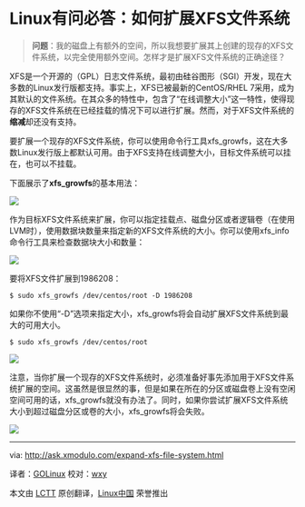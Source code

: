 Linux有问必答：如何扩展XFS文件系统
================================================================================
> **问题**：我的磁盘上有额外的空间，所以我想要扩展其上创建的现存的XFS文件系统，以完全使用额外空间。怎样才是扩展XFS文件系统的正确途径？

XFS是一个开源的（GPL）日志文件系统，最初由硅谷图形（SGI）开发，现在大多数的Linux发行版都支持。事实上，XFS已被最新的CentOS/RHEL 7采用，成为其默认的文件系统。在其众多的特性中，包含了“在线调整大小”这一特性，使得现存的XFS文件系统在已经挂载的情况下可以进行扩展。然而，对于XFS文件系统的**缩减**却还没有支持。

要扩展一个现存的XFS文件系统，你可以使用命令行工具xfs_growfs，这在大多数Linux发行版上都默认可用。由于XFS支持在线调整大小，目标文件系统可以挂在，也可以不挂载。

下面展示了**xfs_growfs**的基本用法：

![](https://farm6.staticflickr.com/5551/14915082088_b4e29af3cf_z.jpg)

作为目标XFS文件系统来扩展，你可以指定挂载点、磁盘分区或者逻辑卷（在使用LVM时），使用数据块数量来指定新的XFS文件系统的大小。你可以使用xfs_info命令行工具来检查数据块大小和数量：

![](https://farm6.staticflickr.com/5584/14915075270_cd272d4468_z.jpg)

要将XFS文件扩展到1986208：

    $ sudo xfs_growfs /dev/centos/root -D 1986208

如果你不使用“-D”选项来指定大小，xfs_growfs将会自动扩展XFS文件系统到最大的可用大小。

    $ sudo xfs_growfs /dev/centos/root

![](https://farm6.staticflickr.com/5569/14914950529_ddfb71c8dd_z.jpg)

注意，当你扩展一个现存的XFS文件系统时，必须准备好事先添加用于XFS文件系统扩展的空间。这虽然是很显然的事，但是如果在所在的分区或磁盘卷上没有空闲空间可用的话，xfs_growfs就没有办法了。同时，如果你尝试扩展XFS文件系统大小到超过磁盘分区或卷的大小，xfs_growfs将会失败。

![](https://farm4.staticflickr.com/3870/15101281542_98a49a7c3a_z.jpg)

--------------------------------------------------------------------------------

via: http://ask.xmodulo.com/expand-xfs-file-system.html

译者：[GOLinux](https://github.com/GOLinux)
校对：[wxy](https://github.com/wxy)

本文由 [LCTT](https://github.com/LCTT/TranslateProject) 原创翻译，[Linux中国](http://linux.cn/) 荣誉推出

